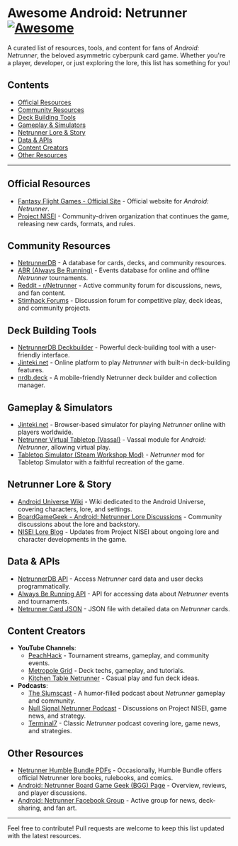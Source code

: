 # Awesome Android: Netrunner [![Awesome](https://awesome.re/badge.svg)](https://awesome.re)

A curated list of resources, tools, and content for fans of *Android: Netrunner*, the beloved asymmetric cyberpunk card game. Whether you're a player, developer, or just exploring the lore, this list has something for you!

## Contents
- [Official Resources](#official-resources)
- [Community Resources](#community-resources)
- [Deck Building Tools](#deck-building-tools)
- [Gameplay & Simulators](#gameplay--simulators)
- [Netrunner Lore & Story](#netrunner-lore--story)
- [Data & APIs](#data--apis)
- [Content Creators](#content-creators)
- [Other Resources](#other-resources)

---

## Official Resources

- [Fantasy Flight Games - Official Site](https://www.fantasyflightgames.com/en/products/android-netrunner-the-card-game/) - Official website for *Android: Netrunner*.
- [Project NISEI](https://nisei.net/) - Community-driven organization that continues the game, releasing new cards, formats, and rules.

## Community Resources

- [NetrunnerDB](https://netrunnerdb.com/) - A database for cards, decks, and community resources.
- [ABR (Always Be Running)](https://alwaysberunning.net/) - Events database for online and offline *Netrunner* tournaments.
- [Reddit - r/Netrunner](https://www.reddit.com/r/Netrunner/) - Active community forum for discussions, news, and fan content.
- [Stimhack Forums](https://forum.stimhack.com/) - Discussion forum for competitive play, deck ideas, and community projects.

## Deck Building Tools

- [NetrunnerDB Deckbuilder](https://netrunnerdb.com/en/decklists) - Powerful deck-building tool with a user-friendly interface.
- [Jinteki.net](https://www.jinteki.net/) - Online platform to play *Netrunner* with built-in deck-building features.
- [nrdb.deck](https://nrdb.deck/) - A mobile-friendly Netrunner deck builder and collection manager.

## Gameplay & Simulators

- [Jinteki.net](https://www.jinteki.net/) - Browser-based simulator for playing *Netrunner* online with players worldwide.
- [Netrunner Virtual Tabletop (Vassal)](http://www.vassalengine.org/wiki/Module:Android:_Netrunner) - Vassal module for *Android: Netrunner*, allowing virtual play.
- [Tabletop Simulator (Steam Workshop Mod)](https://steamcommunity.com/sharedfiles/filedetails/?id=232060851) - *Netrunner* mod for Tabletop Simulator with a faithful recreation of the game.

## Netrunner Lore & Story

- [Android Universe Wiki](https://android-universe.fandom.com/wiki/Android_Universe_Wiki) - Wiki dedicated to the Android Universe, covering characters, lore, and settings.
- [BoardGameGeek - Android: Netrunner Lore Discussions](https://boardgamegeek.com/boardgame/124742/android-netrunner) - Community discussions about the lore and backstory.
- [NISEI Lore Blog](https://nisei.net/blog/lore/) - Updates from Project NISEI about ongoing lore and character developments in the game.

## Data & APIs

- [NetrunnerDB API](https://netrunnerdb.com/api/) - Access *Netrunner* card data and user decks programmatically.
- [Always Be Running API](https://alwaysberunning.net/about/api) - API for accessing data about *Netrunner* events and tournaments.
- [Netrunner Card JSON](https://github.com/NetrunnerDB/netrunner-cards-json) - JSON file with detailed data on *Netrunner* cards.

## Content Creators

- **YouTube Channels**:
  - [PeachHack](https://www.youtube.com/user/peachhack) - Tournament streams, gameplay, and community events.
  - [Metropole Grid](https://www.youtube.com/@MetropoleGrid) - Deck techs, gameplay, and tutorials.
  - [Kitchen Table Netrunner](https://www.youtube.com/channel/UC99JbC8ypkmIXm7mEo4fBNw) - Casual play and fun deck ideas.
- **Podcasts**:
  - [The Slumscast](https://slumscast.podbean.com/) - A humor-filled podcast about *Netrunner* gameplay and community.
  - [Null Signal Netrunner Podcast](https://anchor.fm/nullsignal) - Discussions on Project NISEI, game news, and strategy.
  - [Terminal7](https://www.idlethumbs.net/terminal7/) - Classic *Netrunner* podcast covering lore, game news, and strategies.

## Other Resources

- [Netrunner Humble Bundle PDFs](https://www.humblebundle.com/) - Occasionally, Humble Bundle offers official Netrunner lore books, rulebooks, and comics.
- [Android: Netrunner Board Game Geek (BGG) Page](https://boardgamegeek.com/boardgame/124742/android-netrunner) - Overview, reviews, and player discussions.
- [Android: Netrunner Facebook Group](https://www.facebook.com/groups/AndroidNetrunner) - Active group for news, deck-sharing, and fan art.

---

Feel free to contribute! Pull requests are welcome to keep this list updated with the latest resources.
